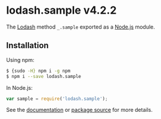 # lodash.sample v4.2.2

The [Lodash](https://lodash.com/) method `_.sample` exported as a [Node.js](https://nodejs.org/) module.

## Installation

Using npm:
```bash
$ {sudo -H} npm i -g npm
$ npm i --save lodash.sample
```

In Node.js:
```js
var sample = require('lodash.sample');
```

See the [documentation](https://lodash.com/docs#sample) or [package source](https://github.com/lodash/lodash/blob/4.2.2-npm-packages/lodash.sample) for more details.
